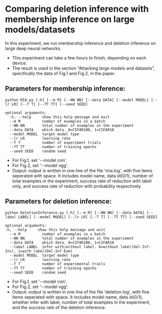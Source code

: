 # Comparing deletion inference with membership inference on large models/datasets

In this experiment, we run membership inference and deletion inference on large deep neural networks. 

- This experiment can take a few hours to finish, depending on each device.
- The result is used in the section "Attacking large models and datasets", specifically the data of Fig.1 and Fig.2, in the paper.


## Parameters for membership inference: 
```
python MIA.py [-h] [--m M] [--NN NN] [--data DATA] [--model MODEL] [--lr LR] [--T T] [--TT TT] [--seed SEED]

optional arguments:
  -h, --help     show this help message and exit
  --m M          number of examples in a batch
  --NN NN        total number of examples in the experiment
  --data DATA    which data. 0=CIFAR100, 1=CIFAR10
  --model MODEL  target model type
  --lr LR        learning rate
  --T T          number of experiment trials
  --TT TT        number of training epochs
  --seed SEED    random seed
```

- For Fig.1, set '--model cnn'.
- For Fig.2, set '--model vgg'.
- Output: output is written in one line of the file 'mia.log', with five items seperated with space.
It includes model name, data id(0/1), number of total examples in the experiment, success rate of reduction with label only, and success rate of reduction with probability respectively.

## Parameters for deletion inference:
```
python DeletionInference.py [-h] [--m M] [--NN NN] [--data DATA] [--label LABEL] [--model MODEL] [--lr LR] [--T T] [--TT TT] [--seed SEED]

optional arguments:  
-h, --help     show this help message and exit
  --m M          number of examples in a batch
  --NN NN        total number of examples in the experiment
  --data DATA    which data. 0=CIFAR100, 1=CIFAR10
  --label LABEL  infer with/without label. 0=without label(Del-Inf-Ins), 1=with label(Del-Inf-Exm)
  --model MODEL  target model type
  --lr LR        learning rate
  --T T          number of experimental trails
  --TT TT        number of training epochs
  --seed SEED    random seed
```

- For Fig.1, set '--model cnn'.
- For Fig.2, set '--model vgg'.
- Output: output is written in one line of the file 'deletion.log', with five items seperated with space.
It includes model name, data id(0/1), whether infer with label, number of total examples in the experiment, and the success rate of the deletion inference.
